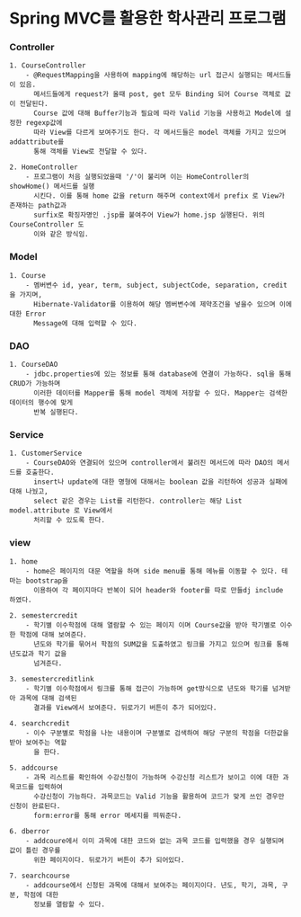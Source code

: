 # Spring MVC를 활용한 학사관리 프로그램

### Controller

	1. CourseController
		- @RequestMapping을 사용하여 mapping에 해당하는 url 접근시 실행되는 메서드들이 있음.
		  메서드들에게 request가 올때 post, get 모두 Binding 되어 Course 객체로 값이 전달된다. 
          Course 값에 대해 Buffer기능과 필요에 따라 Valid 기능을 사용하고 Model에 설정한 regexp값에
          따라 View를 다르게 보여주기도 한다. 각 메서드들은 model 객체를 가지고 있으며 addattribute를 
          통해 객체를 View로 전달할 수 있다.

    2. HomeController
    	- 프로그램이 처음 실행되었을때 '/'이 불리며 이는 HomeController의 showHome() 메서드를 실행 
    	  시킨다. 이를 통해 home 값을 return 해주며 context에서 prefix 로 View가 존재하는 path값과
          surfix로 확징자명인 .jsp를 붙여주어 View가 home.jsp 실행된다. 위의 CourseController 도
          이와 같은 방식임.


### Model
	1. Course
		- 멤버변수 id, year, term, subject, subjectCode, separation, credit을 가지며, 
		  Hibernate-Validator를 이용하여 해당 멤버변수에 제약조건을 넣을수 있으며 이에 대한 Error
          Message에 대해 입력할 수 있다.

### DAO
	1. CourseDAO
		- jdbc.properties에 있는 정보를 통해 database에 연결이 가능하다. sql을 통해 CRUD가 가능하며 
		  이러한 데이터를 Mapper를 통해 model 객체에 저장할 수 있다. Mapper는 검색한 데이터의 행수에 맞게
          반복 실행된다.

### Service
	1. CustomerService
		- CourseDAO와 연결되어 있으며 controller에서 불려진 메서드에 따라 DAO의 메서드를 호출한다.
		  insert나 update에 대한 명형에 대해서는 boolean 값을 리턴하여 성공과 실패에 대해 나눴고,
          select 같은 경우는 List를 리턴한다. controller는 해당 List model.attribute 로 View에서
          처리할 수 있도록 한다.

### view
	1. home
		- home은 페이지의 대문 역할을 하며 side menu를 통해 메뉴를 이동할 수 있다. 테마는 bootstrap을
		  이용하여 각 페이지마다 반복이 되어 header와 footer를 따로 만들dj include 하였다.

	2. semestercredit
		- 학기별 이수학점에 대해 열람할 수 있는 페이지 이며 Course값을 받아 학기별로 이수한 학점에 대해 보여준다.
		  년도와 학기를 묶어서 학점의 SUM값을 도출하였고 링크를 가지고 있으며 링크를 통해 년도값과 학기 값을
          넘겨준다.

    3. semestercreditlink
    	- 학기별 이수학점에서 링크를 통해 접근이 가능하며 get방식으로 년도와 학기를 넘겨받아 과목에 대해 검색된
    	  결과를 View에서 보여준다. 뒤로가기 버튼이 추가 되어있다.

    4. searchcredit
    	- 이수 구분별로 학점을 나눈 내용이며 구분별로 검색하여 해당 구분의 학점을 더한값을 받아 보여주는 역할
    	  을 한다.

    5. addcourse
    	- 과목 리스트를 확인하여 수강신청이 가능하며 수강신청 리스트가 보이고 이에 대한 과목코드를 입력하여
    	  수강신청이 가능하다. 과목코드는 Valid 기능을 활용하여 코드가 맞게 쓰인 경우만 신청이 완료된다.
          form:error를 통해 error 메세지를 띄워준다.

	6. dberror
		- addcoure에서 이미 과목에 대한 코드와 없는 과목 코드를 입력했을 경우 실행되며 값이 틀린 경우를
		  위한 페이지이다. 뒤로가기 버튼이 추가 되어있다.

	7. searchcourse
		- addcourse에서 신청된 과목에 대해서 보여주는 페이지이다. 년도, 학기, 과목, 구분, 학점에 대한
		  정보를 열람할 수 있다.
